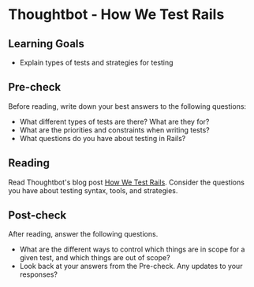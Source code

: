 # Thoughtbot - How We Test Rails

## Learning Goals

- Explain types of tests and strategies for testing

## Pre-check

Before reading, write down your best answers to the following questions:

- What different types of tests are there? What are they for?
- What are the priorities and constraints when writing tests?
- What questions do you have about testing in Rails?

## Reading

Read Thoughtbot's blog post [How We Test Rails](https://thoughtbot.com/blog/how-we-test-rails-applications). Consider the questions you have about testing syntax, tools, and strategies.

## Post-check

After reading, answer the following questions.

- What are the different ways to control which things are in scope for a given test, and which things are out of scope?
- Look back at your answers from the Pre-check. Any updates to your responses?
